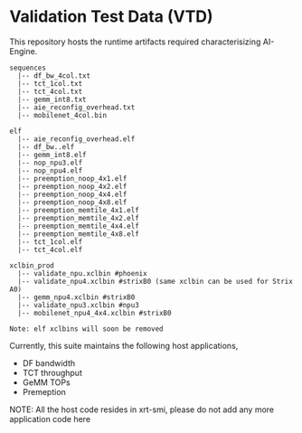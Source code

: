 <!---SPDX-License-Identifier: Apache-2.0-->
<!---Copyright (C) 2023-2025 Advanced Micro Devices, Inc. All rights reserved.-->

# Validation Test Data (VTD)

This repository hosts the runtime artifacts required characterisizing AI-Engine.

```
sequences
  |-- df_bw_4col.txt
  |-- tct_1col.txt
  |-- tct_4col.txt
  |-- gemm_int8.txt
  |-- aie_reconfig_overhead.txt
  |-- mobilenet_4col.bin

elf
  |-- aie_reconfig_overhead.elf
  |-- df_bw..elf
  |-- gemm_int8.elf
  |-- nop_npu3.elf
  |-- nop_npu4.elf
  |-- preemption_noop_4x1.elf
  |-- preemption_noop_4x2.elf
  |-- preemption_noop_4x4.elf
  |-- preemption_noop_4x8.elf
  |-- preemption_memtile_4x1.elf
  |-- preemption_memtile_4x2.elf
  |-- preemption_memtile_4x4.elf
  |-- preemption_memtile_4x8.elf
  |-- tct_1col.elf
  |-- tct_4col.elf

xclbin_prod
  |-- validate_npu.xclbin #phoenix
  |-- validate_npu4.xclbin #strixB0 (same xclbin can be used for Strix A0)
  |-- gemm_npu4.xclbin #strixB0
  |-- validate_npu3.xclbin #npu3
  |-- mobilenet_npu4_4x4.xclbin #strixB0

Note: elf xclbins will soon be removed
```
Currently, this suite maintains the following host applications,
- DF bandwidth 
- TCT throughput
- GeMM TOPs
- Premeption


NOTE: All the host code resides in xrt-smi, please do not add any more application code here
